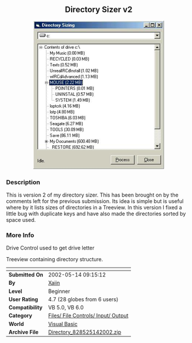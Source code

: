 ﻿<div align="center">

## Directory Sizer v2

<img src="PIC2002514425235773.jpg">
</div>

### Description

This is version 2 of my directory sizer. This has been brought on by the comments left for the previous submission. Its idea is simple but is useful where by it lists sizes of directories in a Treeview. In this version I fixed a little bug with duplicate keys and have also made the directories sorted by space used.
 
### More Info
 
Drive Control used to get drive letter

Treeview containing directory structure.


<span>             |<span>
---                |---
**Submitted On**   |2002-05-14 09:15:12
**By**             |[Xaiin](https://github.com/Planet-Source-Code/PSCIndex/blob/master/ByAuthor/xaiin.md)
**Level**          |Beginner
**User Rating**    |4.7 (28 globes from 6 users)
**Compatibility**  |VB 5\.0, VB 6\.0
**Category**       |[Files/ File Controls/ Input/ Output](https://github.com/Planet-Source-Code/PSCIndex/blob/master/ByCategory/files-file-controls-input-output__1-3.md)
**World**          |[Visual Basic](https://github.com/Planet-Source-Code/PSCIndex/blob/master/ByWorld/visual-basic.md)
**Archive File**   |[Directory\_828525142002\.zip](https://github.com/Planet-Source-Code/xaiin-directory-sizer-v2__1-34769/archive/master.zip)








